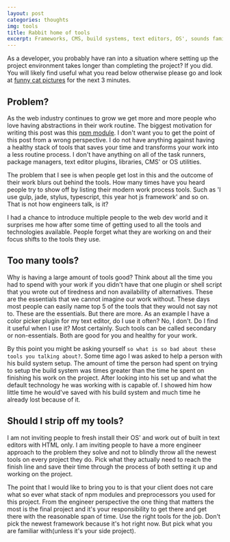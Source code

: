 ```yaml
---
layout: post
categories: thoughts
img: tools
title: Rabbit home of tools
excerpt: Frameworks, CMS, build systems, text editors, OS', sounds familiar?
---
```


As a developer, you probably have ran into a situation where setting up the project environment takes longer than completing the project? If you did. You will likely find useful what you read below otherwise please go and look at <a href="http://imgur.com/search?q=cats">funny cat pictures</a> for the next 3 minutes.

## Problem?

As the web industry continues to grow we get more and more people who love having abstractions in their work routine. The biggest motivation for writing this post was this <a href="https://github.com/vdemedes/gifi">npm module</a>. I don't want you to get the point of this post from a wrong perspective. I do not have anything against having a healthy stack of tools that saves your time and transforms your work into a less routine process. I don't have anything on all of the task runners, package managers, text editor plugins, libraries, CMS' or OS utilities. 

The problem that I see is when people get lost in this and the outcome of their work blurs out behind the tools. How many times have you heard people try to show off by listing their modern work process tools. Such as 'I use gulp, jade, stylus, typescript, this year hot js framework' and so on. That is not how engineers talk, is it?

I had a chance to introduce multiple people to the web dev world and it surprises me how after some time of getting used to all the tools and technologies available. People forget what they are working on and their focus shifts to the tools they use.

## Too many tools?

Why is having a large amount of tools good? Think about all the time you had to spend with your work if you didn't have that one plugin or shell script that you wrote out of tiredness and non availability of alternatives. These are the essentials that we cannot imagine our work without. These days most people can easily name top 5 of the tools that they would not say not to. These are the essentials. But there are more. As an example I have a color picker plugin for my text editor, do I use it often? No, I don't. Do I find it useful when I use it? Most certainly. Such tools can be called secondary or non-essentials. Both are good for you and healthy for your work.

By this point you might be asking yourself `so what is so bad about these tools you talking about?`. Some time ago I was asked to help a person with his build system setup. The amount of time the person had spent on trying to setup the build system was times greater than the time he spent on finishing his work on the project. After looking into his set up and what the default technology he was working with is capable of. I showed him how little time he would've saved with his build system and much time he already lost because of it.

## Should I strip off my tools?

I am not inviting people to fresh install their OS' and work out of built in text editors with HTML only. I am inviting people to have a more engineer approach to the problem they solve and not to blindly throw all the newest tools on every project they do. Pick what they actually need to reach the finish line and save their time through the process of both setting it up and working on the project.

The point that I would like to bring you to is that your client does not care what so ever what stack of npm modules and preprocessors you used for this project. From the engineer perspective the one thing that matters the most is the final project and it's your responsibility to get there and get there with the reasonable span of time. Use the right tools for the job. Don't pick the newest framework because it's hot right now. But pick what you are familiar with(unless it's your side project).
